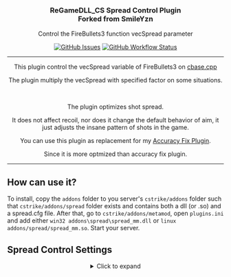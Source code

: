 <h3 align="center">ReGameDLL_CS Spread Control Plugin<br/>Forked from SmileYzn</h3>

<p align="center">Control the FireBullets3 function vecSpread parameter</p>

<p align="center">
    <a href="https://github.com/SmileYzn/spread/issues"><img alt="GitHub Issues" src="https://img.shields.io/github/issues-raw/smileyzn/spread?style=flat-square"></a>
    <a href="https://github.com/SmileYzn/spread/actions"><img alt="GitHub Workflow Status" src="https://img.shields.io/github/actions/workflow/status/SmileYzn/spread/build.yml?branch=main&label=Build&style=flat-square"></a>
</p>

<hr>

<p align="center">This plugin control the vecSpread variable of FireBullets3 on <a href="https://github.com/rehlds/ReGameDLL_CS/blob/master/regamedll/dlls/cbase.cpp#L1268" target="_blank">cbase.cpp</a></p>
<p align="center">The plugin multiply the vecSpread with specified factor on some situations.</p>

<br>

<p align="center">The plugin optimizes shot spread.</p>
<p align="center">It does not affect recoil, nor does it change the default behavior of aim, it just adjusts the insane pattern of shots in the game.</p>
<p align="center">You can use this plugin as replacement for my <a href="https://github.com/smileYzn/accuracyfix" target="_blank">Accuracy Fix Plugin</a>.</p>
<p align="center">Since it is more optmized than accuracy fix plugin.</p>

<hr>

## How can use it?
To install, copy the `addons` folder to you server's `cstrike/addons` folder such that `cstrike/addons/spread` folder exists and contains both a dll (or .so) and a spread.cfg file.
After that, go to `cstrike/addons/metamod`, open `plugins.ini` and add either `win32 addons\spread\spread_mm.dll` or `linux addons/spread/spread_mm.so`.
Start your server.

## Spread Control Settings
<details>
  <summary align="center">Click to expand</summary>

```
// Spread Control Plugin
// This plugin controls the vecSpread variable of FireBullets3
// https://github.com/rehlds/ReGameDLL_CS/blob/master/regamedll/dlls/cbase.cpp#L1268
//								
// The plugin multiply the vecSpread with specified factor on some situations.
//
// 1. Any value bellow 0.0 will be ignored, which means you just need to set it to -1.0 to ignore that scenario;
// 2. To completly remove spread of weapon shots, you may set everything to -1.0, and set default to 0.0 for all;
// 3. The spread_deadCenterFirstShot cvar works by completely removing the spread to make the first shot go right to the center of the crosshair.
//								
// weapon		Name of the weapon WITHOUT prefix, e.g., ak47.
// in air		pread mitigation while player is airborne.
// moving & standing	Spread mitigation while player is moving and NOT ducking.
// moving & ducking	Spread mitigation while player is moving AND ducking.
// standing still	Spread mitigation while player is NOT moving and NOT ducking.
// ducking still	Spread mitigation while player is NOT moving AND ducking.
// default		Default spread mitigation when the player a settings does not apply to a specific situation, or for other situations not mentioned here.
//
// Usage:	spread_wpn <weapon_name> <in_air> <moving_standing> <moving_ducking> <standing_still> <ducking_still> <default>
// Example:     spread_wpn ak47 -1.0 -1.0 0.8 0.75 0.70 -1.0
//
//      COMMAND  |  WEAPON  |  IN   |  MOVING &  |  MOVING &  |  STANDING  |  DUCKING  |  DEFAULT  |
//                          |  AIR  |  STANDING  |  DUCKING   |   STILL    |   STILL   |           |
//
      spread_wpn    galil     -1.0       -1.0         0.85          0.8         0.7         -1.0
      spread_wpn    ak47      -1.0       -1.0         0.85          0.6         0.5         -1.0
      spread_wpn    scout     -1.0       -1.0         0.85         -1.0        -1.0         -1.0
      spread_wpn    sg55      -1.0       -1.0         0.85          0.85        0.8         -1.0
      spread_wpn    awp       -1.0       -1.0         0.85         -1.0        -1.0         -1.0
      spread_wpn    g3sg1     -1.0       -1.0         0.85         -1.0        -1.0         -1.0
      spread_wpn    famas     -1.0       -1.0         0.85          0.75        0.65        -1.0
      spread_wpn    m4a1      -1.0       -1.0         0.85          0.65        0.55        -1.0
      spread_wpn    aug       -1.0       -1.0         0.85          0.9         0.8         -1.0
      spread_wpn    sg550     -1.0       -1.0         0.85         -1.0        -1.0         -1.0
      spread_wpn    glock     -1.0       -1.0         0.85          0.6         0.5         -1.0
      spread_wpn    usp       -1.0       -1.0         0.85          0.7         0.6         -1.0
      spread_wpn    p228      -1.0       -1.0         0.85          0.6         0.5         -1.0
      spread_wpn    deagle    -1.0       -1.0         0.85         -1.0        -1.0         -1.0
      spread_wpn    elites    -1.0       -1.0         0.85         -1.0        -1.0         -1.0
      spread_wpn    fn57      -1.0       -1.0         0.85         -1.0        -1.0         -1.0
      spread_wpn    mac10     -1.0       -1.0         0.85         -1.0        -1.0         -1.0
      spread_wpn    tmp       -1.0       -1.0         0.85         -1.0        -1.0         -1.0
      spread_wpn    mp5       -1.0       -1.0         0.85          0.8         0.7         -1.0
      spread_wpn    ump45     -1.0       -1.0         0.85         -1.0        -1.0         -1.0
      spread_wpn    p90       -1.0       -1.0         0.85         -1.0        -1.0         -1.0
      spread_wpn    m249      -1.0       -1.0         0.85         -1.0        -1.0         -1.0

      spread_deadCenterFirstShot "1"
```
</details>
